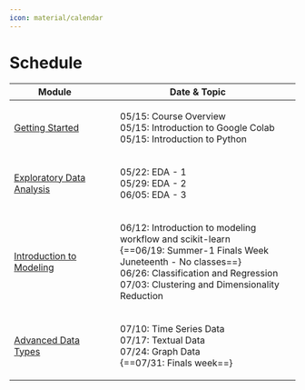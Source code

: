 ```yaml
---
icon: material/calendar
---
```


# Schedule

<table>
  <thead>
    <tr>
      <th >Module </th>
      <th >Date & Topic</th>
    </tr>
  </thead>
  <tbody>
    <tr>
        <td>
            <a href="/getting-started">Getting Started</a> 
        </td>
        <td>
            <ul style="list-style-type: none">
                <li> 05/15: Course Overview</li>
                <li> 05/15: Introduction to Google Colab</li>
                <li> 05/15: Introduction to Python</li>
            </ul>
        </td>
    </tr>
    <tr>
        <td>
            <a href="/eda">Exploratory Data Analysis</a> 
        </td>
        <td>
            <ul style="list-style-type: none">
                <li>05/22: EDA - 1</li>
                <li>05/29: EDA - 2</li>
                <li>06/05: EDA - 3</li>
            </ul>
        </td>
    </tr>
    <tr>
        <td>
            <a href="/modeling">Introduction to Modeling</a> 
        </td>
        <td>
            <ul style="list-style-type: none">
                <li>06/12: Introduction to modeling workflow and scikit-learn</li>
                <li>{==06/19: Summer-1 Finals Week Juneteenth - No classes==}</li>
                <li>06/26: Classification and Regression</li>
                <li>07/03: Clustering and Dimensionality Reduction</li>
            </ul>
        </td>
    </tr>
    <tr>
        <td>
            <a href="/adv-data-types">Advanced Data Types</a> 
        </td>
        <td>
            <ul style="list-style-type: none">
                <li>07/10: Time Series Data</li>
                <li>07/17: Textual Data</li>
                <li>07/24: Graph Data</li>
                <li>{==07/31: Finals week==}</li>
            </ul></td>
    </tr>
  </tbody>
</table>
